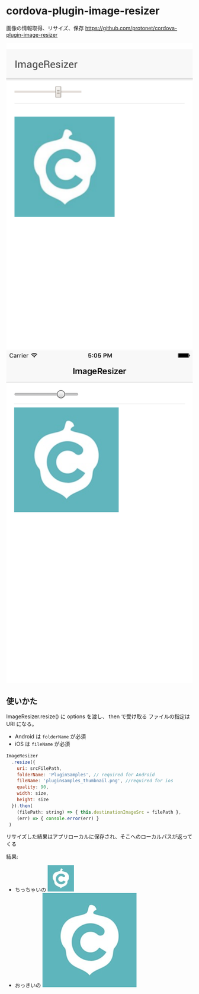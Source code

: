 
# cordova-plugin-image-resizer
画像の情報取得、リサイズ、保存
https://github.com/protonet/cordova-plugin-image-resizer


![ImageResizer result Android](./imageresizer_android.png "Androidイメージ")
![ImageResizer result iOS](./imageresizer_ios.png "iOSイメージ")

## 使いかた

ImageResizer.resize() に options を渡し、 then で受け取る
ファイルの指定は URI になる。

* Android は `folderName` が必須
* iOS は `fileName` が必須

```javascript
ImageResizer
  .resize({
    uri: srcFilePath,
    folderName: 'PluginSamples', // required for Android
    fileName: 'pluginsamples_thumbnail.png', //required for ios
    quality: 90,
    width: size,
    height: size
  }).then(
    (filePath: string) => { this.destinationImageSrc = filePath },
    (err) => { console.error(err) }
 )
```

リサイズした結果はアプリローカルに保存され、そこへのローカルパスが返ってくる

結果:
* ちっちゃいの
![small](./imageresizer_small.jpg "small")
* おっきいの  ![large](./imageresizer_large.jpg "large")
